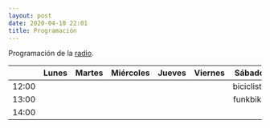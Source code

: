 ```yaml
---
layout: post
date: 2020-04-10 22:01
title: Programación
---
```

Programación de la [radio](radio).

|       | Lunes | Martes | Miércoles | Jueves | Viernes |   Sábado   |  Domingo  |
|-------|:-----:|:------:|:---------:|:------:|:-------:|:----------:|:---------:|
| 12:00 |       |        |           |        |         | biciclista | cutrinhos |
| 13:00 |       |        |           |        |         |  funkbike  | mateojazz |
| 14:00 |       |        |           |        |         |            |           |


